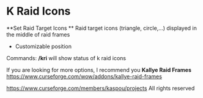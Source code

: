 # K Raid Icons

**Set Raid Target Icons **
Raid target icons (triangle, circle,...) displayed in the middle of raid frames
 - Customizable position


Commands:
**/kri** will show status of k raid icons



If you are looking for more options, I recommend you **Kallye Raid Frames**
https://www.curseforge.com/wow/addons/kallye-raid-frames





https://www.curseforge.com/members/kaspou/projects
All rights reserved